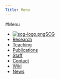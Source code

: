 ```yaml
---
Title: Menu
---
```

#Menu

-  [![scg-logo.png](%assets_url%/files/32/fei7c9l0zjhwul3t5gxyk03oxrtl8s/scg-logo.png)SCG](%base_url%/)
-  [Research](%base_url%/research)
-  [Teaching](%base_url%/teaching)
-  [Publications](%base_url%/publications)
-  [Staff](%base_url%/staff)
-  [Contact](%base_url%/contact)
-  [Wiki](%base_url%/wiki)
-  [News](%base_url%/news)
